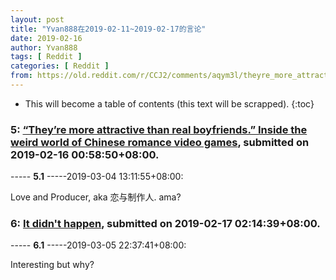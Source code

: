 ```yaml
---
layout: post
title: "Yvan888在2019-02-11~2019-02-17的言论"
date: 2019-02-16
author: Yvan888
tags: [ Reddit ]
categories: [ Reddit ]
from: https://old.reddit.com/r/CCJ2/comments/aqym3l/theyre_more_attractive_than_real_boyfriends/
---
```


* This will become a table of contents (this text will be scrapped).
{:toc}

### 5: [“They’re more attractive than real boyfriends.” Inside the weird world of Chinese romance video games](https://old.reddit.com/r/CCJ2/comments/aqym3l/theyre_more_attractive_than_real_boyfriends/), submitted on 2019-02-16 00:58:50+08:00.

----- __5.1__ -----2019-03-04 13:11:55+08:00:

Love and Producer, aka 恋与制作人. ama?

### 6: [It didn't happen](https://old.reddit.com/r/China/comments/arbcyl/it_didnt_happen/), submitted on 2019-02-17 02:14:39+08:00.

----- __6.1__ -----2019-03-05 22:37:41+08:00:

Interesting but why?

